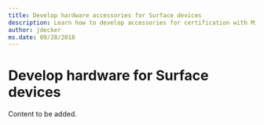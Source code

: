 ```yaml
---
title: Develop hardware accessories for Surface devices
description: Learn how to develop accessories for certification with Microsoft Surface devices.
author: jdecker
ms.date: 09/28/2018
---
```


# Develop hardware for Surface devices

Content to be added.